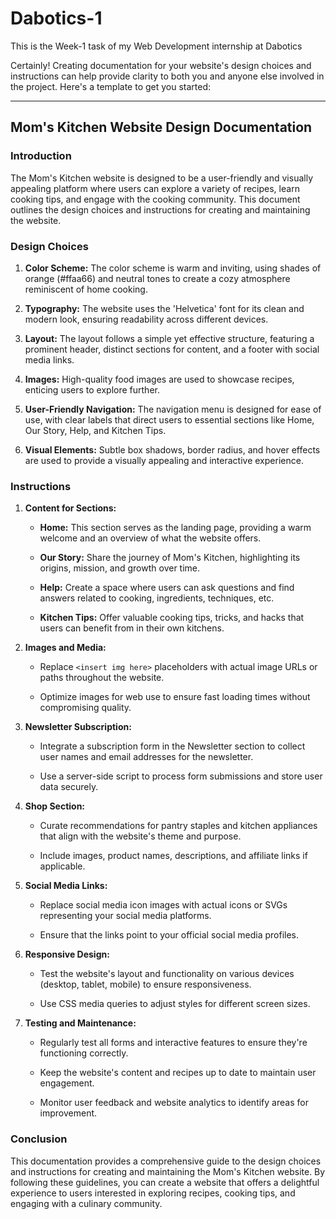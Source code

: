 # Dabotics-1
This is the Week-1 task of my Web Development internship at Dabotics

Certainly! Creating documentation for your website's design choices and instructions can help provide clarity to both you and anyone else involved in the project. Here's a template to get you started:

---

## Mom's Kitchen Website Design Documentation

### Introduction

The Mom's Kitchen website is designed to be a user-friendly and visually appealing platform where users can explore a variety of recipes, learn cooking tips, and engage with the cooking community. This document outlines the design choices and instructions for creating and maintaining the website.

### Design Choices

1. **Color Scheme:** The color scheme is warm and inviting, using shades of orange (#ffaa66) and neutral tones to create a cozy atmosphere reminiscent of home cooking.

2. **Typography:** The website uses the 'Helvetica' font for its clean and modern look, ensuring readability across different devices.

3. **Layout:** The layout follows a simple yet effective structure, featuring a prominent header, distinct sections for content, and a footer with social media links.

4. **Images:** High-quality food images are used to showcase recipes, enticing users to explore further.

5. **User-Friendly Navigation:** The navigation menu is designed for ease of use, with clear labels that direct users to essential sections like Home, Our Story, Help, and Kitchen Tips.

6. **Visual Elements:** Subtle box shadows, border radius, and hover effects are used to provide a visually appealing and interactive experience.

### Instructions

1. **Content for Sections:**

    - **Home:** This section serves as the landing page, providing a warm welcome and an overview of what the website offers.
    
    - **Our Story:** Share the journey of Mom's Kitchen, highlighting its origins, mission, and growth over time.
    
    - **Help:** Create a space where users can ask questions and find answers related to cooking, ingredients, techniques, etc.
    
    - **Kitchen Tips:** Offer valuable cooking tips, tricks, and hacks that users can benefit from in their own kitchens.
    
2. **Images and Media:**

    - Replace `<insert img here>` placeholders with actual image URLs or paths throughout the website.
    
    - Optimize images for web use to ensure fast loading times without compromising quality.
    
3. **Newsletter Subscription:**

    - Integrate a subscription form in the Newsletter section to collect user names and email addresses for the newsletter.
    
    - Use a server-side script to process form submissions and store user data securely.
    
4. **Shop Section:**

    - Curate recommendations for pantry staples and kitchen appliances that align with the website's theme and purpose.
    
    - Include images, product names, descriptions, and affiliate links if applicable.
    
5. **Social Media Links:**

    - Replace social media icon images with actual icons or SVGs representing your social media platforms.
    
    - Ensure that the links point to your official social media profiles.

6. **Responsive Design:**

    - Test the website's layout and functionality on various devices (desktop, tablet, mobile) to ensure responsiveness.
    
    - Use CSS media queries to adjust styles for different screen sizes.

7. **Testing and Maintenance:**

    - Regularly test all forms and interactive features to ensure they're functioning correctly.
    
    - Keep the website's content and recipes up to date to maintain user engagement.
    
    - Monitor user feedback and website analytics to identify areas for improvement.

### Conclusion
This documentation provides a comprehensive guide to the design choices and instructions for creating and maintaining the Mom's Kitchen website. By following these guidelines, you can create a website that offers a delightful experience to users interested in exploring recipes, cooking tips, and engaging with a culinary community.

